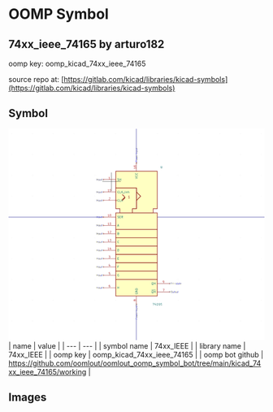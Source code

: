 # OOMP Symbol  
## 74xx_ieee_74165  by arturo182  
  
oomp key: oomp_kicad_74xx_ieee_74165  
  
source repo at: [https://gitlab.com/kicad/libraries/kicad-symbols](https://gitlab.com/kicad/libraries/kicad-symbols)  
## Symbol  
  
[![working.png](working_600.png)](working.png)  
| name | value | 
| --- | --- | 
| symbol name | 74xx_IEEE | 
| library name | 74xx_IEEE | 
| oomp key | oomp_kicad_74xx_ieee_74165 | 
| oomp bot github | https://github.com/oomlout/oomlout_oomp_symbol_bot/tree/main/kicad_74xx_ieee_74165/working | 
## Images  
